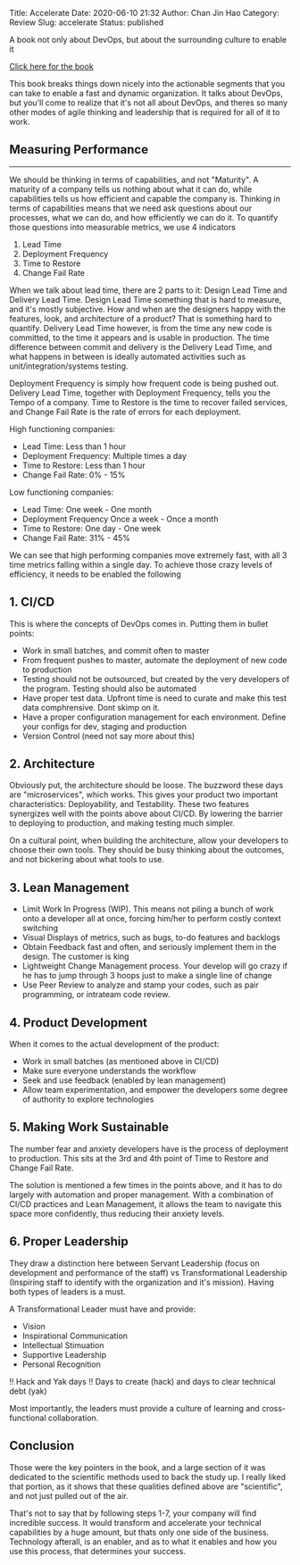 Title: Accelerate
Date: 2020-06-10 21:32
Author: Chan Jin Hao
Category: Review
Slug: accelerate 
Status: published


A book not only about DevOps, but about the surrounding culture to enable it

[Click here for the book](https://www.amazon.sg/Accelerate-Software-Performing-Technology-Organizations/dp/1942788339)


This book breaks things down nicely into the actionable segments that you can take to enable a fast and dynamic organization. It talks about DevOps, but you'll come to realize that it's not all about DevOps, and theres so many other modes of agile thinking and leadership that is required for all of it to work.

## Measuring Performance
---

We should be thinking in terms of capabilities, and not "Maturity". A maturity of a company tells us nothing about what it can do, while capabilities tells us how efficient and capable the company is. Thinking in terms of capabilities means that we need ask questions about our processes, what we can do, and how efficiently we can do it. To quantify those questions into measurable metrics, we use 4 indicators

1. Lead Time
2. Deployment Frequency
3. Time to Restore
4. Change Fail Rate

When we talk about lead time, there are 2 parts to it: Design Lead Time and Delivery Lead Time. Design Lead Time something that is hard to measure, and it's mostly subjective. How and when are the designers happy with the features, look, and architecture of a product? That is something hard to quantify. Delivery Lead Time however, is from the time any new code is committed, to the time it appears and is usable in production. The time difference between commit and delivery is the Delivery Lead Time, and what happens in between is ideally automated activities such as unit/integration/systems testing.

Deployment Frequency is simply how frequent code is being pushed out. Delivery Lead Time, together with Deployment Frequency, tells you the Tempo of a company. Time to Restore is the time to recover failed services, and Change Fail Rate is the rate of errors for each deployment.

High functioning companies:

- Lead Time: Less than 1 hour
- Deployment Frequency: Multiple times a day
- Time to Restore: Less than 1 hour
- Change Fail Rate: 0% - 15%

Low functioning companies:

- Lead Time: One week - One month
- Deployment Frequency Once a week - Once a month
- Time to Restore: One day - One week
- Change Fail Rate: 31% - 45%

We can see that high performing companies move extremely fast, with all 3 time metrics falling within a single day. To achieve those crazy levels of efficiency, it needs to be enabled the following

## 1. CI/CD

This is where the concepts of DevOps comes in. Putting them in bullet points:

- Work in small batches, and commit often to master
- From frequent pushes to master, automate the deployment of new code to production
- Testing should not be outsourced, but created by the very developers of the program. Testing should also be automated
- Have proper test data. Upfront time is need to curate and make this test data comphrensive. Dont skimp on it.
- Have a proper configuration management for each environment. Define your configs for dev, staging and production
- Version Control (need not say more about this)

## 2. Architecture

Obviously put, the architecture should be loose. The buzzword these days are "microservices", which works. This gives your product two important characteristics: Deployability, and Testability. These two features synergizes well with the points above about CI/CD. By lowering the barrier to deploying to production, and making testing much simpler.

On a cultural point, when building the architecture, allow your developers to choose their own tools. They should be busy thinking about the outcomes, and not bickering about what tools to use.

## 3. Lean Management

- Limit Work In Progress (WIP). This means not piling a bunch of work onto a developer all at once, forcing him/her to perform costly context switching
- Visual Displays of metrics, such as bugs, to-do features and backlogs
- Obtain Feedback fast and often, and seriously implement them in the design. The customer is king
- Lightweight Change Management process. Your develop will go crazy if he has to jump through 3 hoops just to make a single line of change
- Use Peer Review to analyze and stamp your codes, such as pair programming, or intrateam code review.

## 4. Product Development

When it comes to the actual development of the product:

- Work in small batches (as mentioned above in CI/CD)
- Make sure everyone understands the workflow
- Seek and use feedback (enabled by lean management)
- Allow team experimentation, and empower the developers some degree of authority to explore technologies

## 5. Making Work Sustainable

The number fear and anxiety developers have is the process of deployment to production. This sits at the 3rd and 4th point of Time to Restore and Change Fail Rate.

The solution is mentioned a few times in the points above, and it has to do largely with automation and proper management. With a combination of CI/CD practices and Lean Management, it allows the team to navigate this space more confidently, thus reducing their anxiety levels.

## 6. Proper Leadership

They draw a distinction here between Servant Leadership (focus on development and performance of the staff) vs Transformational Leadership (Inspiring staff to identify with the organization and it's mission). Having both types of leaders is a must.

A Transformational Leader must have and provide:

- Vision
- Inspirational Communication
- Intellectual Stimuation
- Supportive Leadership
- Personal Recognition

!! Hack and Yak days !! Days to create (hack) and days to clear technical debt (yak)

Most importantly, the leaders must provide a culture of learning and cross-functional collaboration.


## Conclusion

Those were the key pointers in the book, and a large section of it was dedicated to the scientific methods used to back the study up. I really liked that portion, as it shows that these qualities defined above are "scientific", and not just pulled out of the air.

That's not to say that by following steps 1-7, your company will find incredible success. It would transform and accelerate your technical capabilities by a huge amount, but thats only one side of the business. Technology afterall, is an enabler, and as to what it enables and how you use this process, that determines your success.
